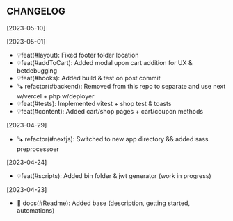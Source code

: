 CHANGELOG
----------------------

[2023-05-10]

[2023-05-01]
 * 💡feat(#layout): Fixed footer folder location
 * 💡feat(#addToCart): Added modal upon cart addition for UX & betdebugging
 * 💡feat(#hooks): Added build & test on post commit
 * 🪚 refactor(#backend): Removed from this repo to separate and use next w/vercel + php w/deployer
 * 💡feat(#tests): Implemented vitest + shop test & toasts
 * 💡feat(#content): Added cart/shop pages + cart/coupon methods

[2023-04-29]
 * 🪚 refactor(#nextjs): Switched to new app directory && added sass preprocessoer

[2023-04-24]
 * 💡feat(#scripts): Added bin folder & jwt generator (work in progress)

[2023-04-23]
 * 📖 docs(#Readme): Added base (description, getting started, automations)
